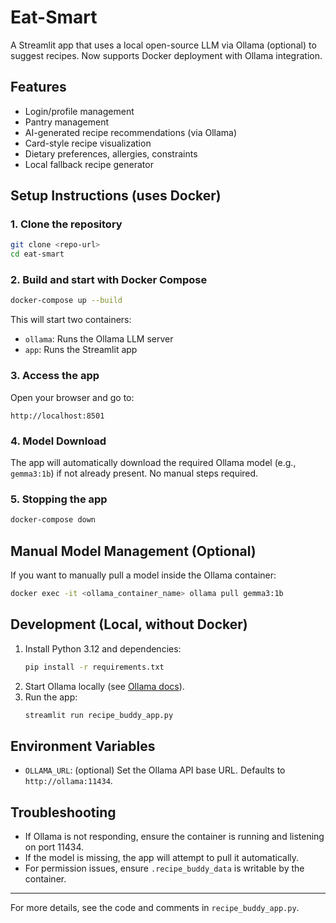 # Eat-Smart

A Streamlit app that uses a local open-source LLM via Ollama (optional) to suggest recipes. Now supports Docker deployment with Ollama integration.

## Features
- Login/profile management
- Pantry management
- AI-generated recipe recommendations (via Ollama)
- Card-style recipe visualization
- Dietary preferences, allergies, constraints
- Local fallback recipe generator

## Setup Instructions (uses Docker) 

### 1. Clone the repository
```sh
git clone <repo-url>
cd eat-smart
```

### 2. Build and start with Docker Compose
```sh
docker-compose up --build
```
This will start two containers:
- `ollama`: Runs the Ollama LLM server
- `app`: Runs the Streamlit app

### 3. Access the app
Open your browser and go to:
```
http://localhost:8501
```

### 4. Model Download
The app will automatically download the required Ollama model (e.g., `gemma3:1b`) if not already present. No manual steps required.

### 5. Stopping the app
```sh
docker-compose down
```

## Manual Model Management (Optional)
If you want to manually pull a model inside the Ollama container:
```sh
docker exec -it <ollama_container_name> ollama pull gemma3:1b
```

## Development (Local, without Docker)
1. Install Python 3.12 and dependencies:
   ```sh
   pip install -r requirements.txt
   ```
2. Start Ollama locally (see [Ollama docs](https://ollama.com/)).
3. Run the app:
   ```sh
   streamlit run recipe_buddy_app.py
   ```

## Environment Variables
- `OLLAMA_URL`: (optional) Set the Ollama API base URL. Defaults to `http://ollama:11434`.

## Troubleshooting
- If Ollama is not responding, ensure the container is running and listening on port 11434.
- If the model is missing, the app will attempt to pull it automatically.
- For permission issues, ensure `.recipe_buddy_data` is writable by the container.

---
For more details, see the code and comments in `recipe_buddy_app.py`.
